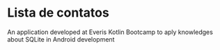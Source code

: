 # Lista de contatos
An application developed at Everis Kotlin Bootcamp to aply knowledges about SQLite in Android development
